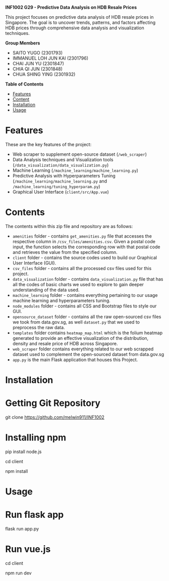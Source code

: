 **INF1002 G29 - Predictive Data Analysis on HDB Resale Prices**

This project focuses on predictive data analysis of HDB resale prices in Singapore. The goal is to uncover trends, patterns, and factors affecting HDB prices through comprehensive data analysis and visualization techniques.

**Group Members** 
* SAITO YUGO (2301793) 
* IMMANUEL LOH JUN KAI (2301796) 
* CHAI JUN YU (2301847)
* CHIA QI JUN (2301848)
* CHUA SHING YING (2301932)

**Table of Contents**
+ [Features](#features)
+ [Content](#contents)
+ [Installation](#installation)
+ [Usage](#usage)


# Features

These are the key features of the project:

- Web scraper to supplement open-source dataset (`/web_scraper`)
- Data Analysis techniques and Visualization tools (`/data_visualization/data_visualization.py`)
- Machine Learning (`/machine_learning/machine_learning.py`)
- Predictive Analysis with Hyperparameters Tuning (`/machine_learning/machine_learning.py` and `/machine_learning/tuning_hyperparam.py`)
- Graphical User Interface (`client/src/App.vue`)


# Contents

The contents within this zip file and repository are as follows:

* `amenities` folder - contains `get_amenities.py` file that accesses the respective column in `/csv_files/amenities.csv`. Given a postal code input, the function selects the corresponding row with that postal code and retrieves the value from the specified column.
* `client` folder - contains the source codes used to build our Graphical User Interface (GUI).
* `csv_files` folder - contains all the processed csv files used for this project.
* `data_visualization` folder - contains `data_visualization.py` file that has all the codes of basic charts we used to explore to gain deeper understanding of the data used.
* `machine_learning` folder - contains everything pertaining to our usage machine learning and hyperparameters tuning.
* `node_modules` folder - contains all CSS and Bootstrap files to style our GUI.
* `opensource_dataset` folder - contains all the raw open-sourced csv files we took from data.gov.sg, as well `dataset.py` that we used to preprocess the raw data.
* `templates` folder contains `heatmap_map.html` which is the folium heatmap generated to provide an effective visualization of the distribution, density and resale price of HDB across Singapore.
* `web_scraper` folder contains everything related to our web scrapped dataset used to complement the open-sourced dataset from data.gov.sg
* `app.py` is the main Flask application that houses this Project.


# Installation

# Getting Git Repository
git clone https://github.com/melwin911/INF1002

# Installing npm 
pip install node.js

cd client

npm install


# Usage 

# Run flask app
flask run app.py

# Run vue.js
cd client

npm run dev




